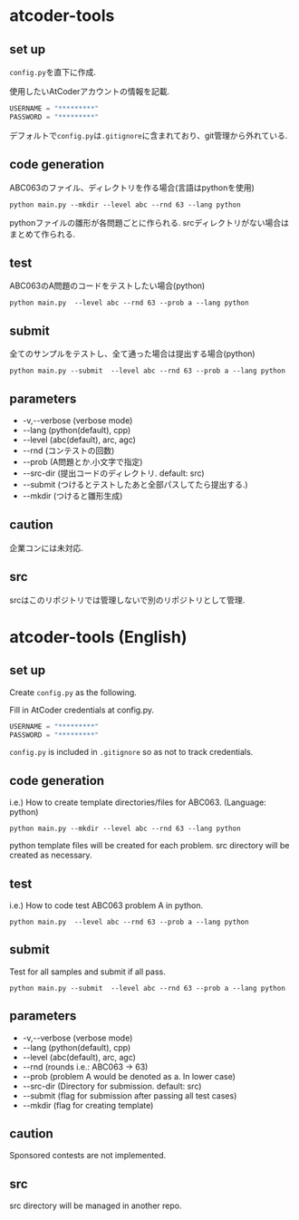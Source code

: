 # atcoder-tools

## set up

`config.py`を直下に作成.

使用したいAtCoderアカウントの情報を記載.

```python:config.py
USERNAME = "*********"
PASSWORD = "*********"
```
デフォルトで`config.py`は`.gitignore`に含まれており、git管理から外れている.


## code generation

ABC063のファイル、ディレクトリを作る場合(言語はpythonを使用)

```
python main.py --mkdir --level abc --rnd 63 --lang python
```

pythonファイルの雛形が各問題ごとに作られる.
srcディレクトリがない場合はまとめて作られる.

## test

ABC063のA問題のコードをテストしたい場合(python)


```
python main.py  --level abc --rnd 63 --prob a --lang python
```

## submit

全てのサンプルをテストし、全て通った場合は提出する場合(python)

```
python main.py --submit  --level abc --rnd 63 --prob a --lang python
```


## parameters

* -v,--verbose (verbose mode)
* --lang (python(default), cpp)
* --level (abc(default), arc, agc) 
* --rnd (コンテストの回数) 
* --prob (A問題とか.小文字で指定)
* --src-dir (提出コードのディレクトリ. default: src)
* --submit (つけるとテストしたあと全部パスしてたら提出する.)
* --mkdir (つけると雛形生成)


## caution
企業コンには未対応.

## src

srcはこのリポジトリでは管理しないで別のリポジトリとして管理.

# atcoder-tools (English)

## set up 

Create `config.py` as the following.

Fill in AtCoder credentials at config.py.

```python:config.py
USERNAME = "*********"
PASSWORD = "*********"
```
`config.py` is included in `.gitignore` so as not to track credentials.

## code generation

i.e.) How to create template directories/files for ABC063. (Language: python)

```
python main.py --mkdir --level abc --rnd 63 --lang python
```
python template files will be created for each problem.
src directory will be created as necessary.

## test

i.e.) How to code test ABC063 problem A in python.

```
python main.py  --level abc --rnd 63 --prob a --lang python
```

## submit

Test for all samples and submit if all pass.

```
python main.py --submit  --level abc --rnd 63 --prob a --lang python
```
## parameters

* -v,--verbose (verbose mode)
* --lang (python(default), cpp)
* --level (abc(default), arc, agc) 
* --rnd (rounds i.e.: ABC063 -> 63) 
* --prob (problem A would be denoted as a. In lower case)
* --src-dir (Directory for submission. default: src)
* --submit (flag for submission after passing all test cases)
* --mkdir (flag for creating template)

## caution
Sponsored contests are not implemented.

## src
src directory will be managed in another repo.
